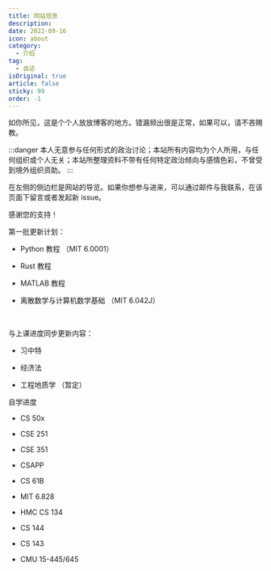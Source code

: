 ```yaml
---
title: 网站信息
description:  
date: 2022-09-16
icon: about
category:
  - 介绍
tag:
  - 自述	
isOriginal: true
article: false
sticky: 99
order: -1
---
```

如你所见，这是个个人放放博客的地方。错漏频出很是正常，如果可以，请不吝赐教。


<!--more-->
:::danger
本人无意参与任何形式的政治讨论；本站所有内容均为个人所用，与任何组织或个人无关；本站所整理资料不带有任何特定政治倾向与感情色彩，不曾受到境外组织资助。
:::

在左侧的侧边栏是网站的导览。如果你想参与进来，可以通过邮件与我联系，在该页面下留言或者发起新 issue。

感谢您的支持！


第一批更新计划：

+ Python 教程 （MIT 6.0001）

+ Rust 教程

+ MATLAB 教程

+ 离散数学与计算机数学基础 （MIT 6.042J）

&nbsp;

与上课进度同步更新内容：

+ 习中特

+ 经济法

+ 工程地质学 （暂定）

自学进度

+ CS 50x

+ CSE 251

+ CSE 351

+ CSAPP

+ CS 61B

+ MIT 6.828

+ HMC CS 134

+ CS 144

+ CS 143

+ CMU 15-445/645
